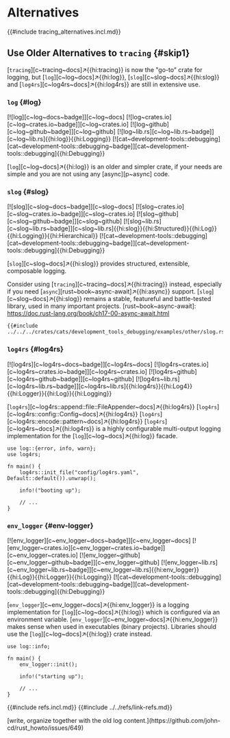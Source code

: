 # Alternatives

{{#include tracing_alternatives.incl.md}}

## Use Older Alternatives to `tracing` {#skip1}

[`tracing`][c~tracing~docs]↗{{hi:tracing}} is now the "go-to" crate for logging, but [`log`][c~log~docs]↗{{hi:log}}, [`slog`][c~slog~docs]↗{{hi:slog}} and [`log4rs`][c~log4rs~docs]↗{{hi:log4rs}} are still in extensive use.

### `log` {#log}

[![log][c~log~docs~badge]][c~log~docs] [![log~crates.io][c~log~crates.io~badge]][c~log~crates.io] [![log~github][c~log~github~badge]][c~log~github] [![log~lib.rs][c~log~lib.rs~badge]][c~log~lib.rs]{{hi:log}}{{hi:Logging}} [![cat~development-tools::debugging][cat~development-tools::debugging~badge]][cat~development-tools::debugging]{{hi:Debugging}}

[`log`][c~log~docs]↗{{hi:log}} is an older and simpler crate, if your needs are simple and you are not using any [async][p~async] code.

### `slog` {#slog}

[![slog][c~slog~docs~badge]][c~slog~docs] [![slog~crates.io][c~slog~crates.io~badge]][c~slog~crates.io] [![slog~github][c~slog~github~badge]][c~slog~github] [![slog~lib.rs][c~slog~lib.rs~badge]][c~slog~lib.rs]{{hi:slog}}{{hi:Structured}}{{hi:Log}}{{hi:Logging}}{{hi:Hierarchical}} [![cat~development-tools::debugging][cat~development-tools::debugging~badge]][cat~development-tools::debugging]{{hi:Debugging}}

[`slog`][c~slog~docs]↗{{hi:slog}} provides structured, extensible, composable logging.

Consider using [`tracing`][c~tracing~docs]↗{{hi:tracing}} instead, especially if you need [`async`][rust~book~async-await]↗{{hi:async}} support. [`slog`][c~slog~docs]↗{{hi:slog}} remains a stable, featureful and battle-tested library, used in many important projects.
[rust~book~async-await]: https://doc.rust-lang.org/book/ch17-00-async-await.html

```rust,editable
{{#include ../../../crates/cats/development_tools_debugging/examples/other/slog.rs:example}}
```

### `log4rs` {#log4rs}

[![log4rs][c~log4rs~docs~badge]][c~log4rs~docs] [![log4rs~crates.io][c~log4rs~crates.io~badge]][c~log4rs~crates.io] [![log4rs~github][c~log4rs~github~badge]][c~log4rs~github] [![log4rs~lib.rs][c~log4rs~lib.rs~badge]][c~log4rs~lib.rs]{{hi:log4rs}}{{hi:Log4}}{{hi:Logger}}{{hi:Log}}{{hi:Logging}}

[`log4rs`][c~log4rs::append::file::FileAppender~docs]↗{{hi:log4rs}} [`log4rs`][c~log4rs::config::Config~docs]↗{{hi:log4rs}} [`log4rs`][c~log4rs::encode::pattern~docs]↗{{hi:log4rs}} [`log4rs`][c~log4rs~docs]↗{{hi:log4rs}} is a highly configurable multi-output logging implementation for the [`log`][c~log~docs]↗{{hi:log}} facade.

```rust,editable
use log::{error, info, warn};
use log4rs;

fn main() {
    log4rs::init_file("config/log4rs.yaml", Default::default()).unwrap();

    info!("booting up");

    // ...
}
```

### `env_logger` {#env-logger}

[![env_logger][c~env_logger~docs~badge]][c~env_logger~docs] [![env_logger~crates.io][c~env_logger~crates.io~badge]][c~env_logger~crates.io] [![env_logger~github][c~env_logger~github~badge]][c~env_logger~github] [![env_logger~lib.rs][c~env_logger~lib.rs~badge]][c~env_logger~lib.rs]{{hi:env_logger}}{{hi:Log}}{{hi:Logger}}{{hi:Logging}} [![cat~development-tools::debugging][cat~development-tools::debugging~badge]][cat~development-tools::debugging]{{hi:Debugging}}

[`env_logger`][c~env_logger~docs]↗{{hi:env_logger}} is a logging implementation for [`log`][c~log~docs]↗{{hi:log}} which is configured via an environment variable. [`env_logger`][c~env_logger~docs]↗{{hi:env_logger}} makes sense when used in executables (binary projects). Libraries should use the [`log`][c~log~docs]↗{{hi:log}} crate instead.

```rust,editable
use log::info;

fn main() {
    env_logger::init();

    info!("starting up");

    // ...
}
```

{{#include refs.incl.md}}
{{#include ../../refs/link-refs.md}}

<div class="hidden">
[write, organize together with the old log content.](https://github.com/john-cd/rust_howto/issues/649)
</div>
